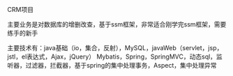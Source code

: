 CRM项目

主要业务是对数据库的增删改查，基于ssm框架，非常适合刚学完ssm框架，需要练手的新手

主要技术有：java基础（io，集合，反射），MySQL，javaWeb（servlet，jsp，jstl，el表达式，Ajax，jQuery）
          Mybatis，Spring，SpringMVC，动态sql，监听器，过滤器，拦截器，基于spring的集中处理事务，Aspect，集中处理异常
